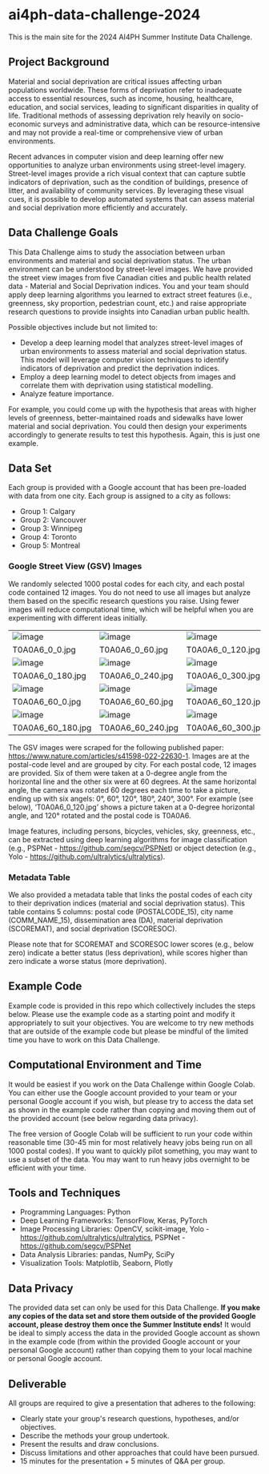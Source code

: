 # ai4ph-data-challenge-2024
This is the main site for the 2024 AI4PH Summer Institute Data Challenge.

## Project Background
Material and social deprivation are critical issues affecting urban populations worldwide. These forms of deprivation refer to inadequate access to essential resources, such as income, housing, healthcare, education, and social services, leading to significant disparities in quality of life. Traditional methods of assessing deprivation rely heavily on socio-economic surveys and administrative data, which can be resource-intensive and may not provide a real-time or comprehensive view of urban environments.

Recent advances in computer vision and deep learning offer new opportunities to analyze urban environments using street-level imagery. Street-level images provide a rich visual context that can capture subtle indicators of deprivation, such as the condition of buildings, presence of litter, and availability of community services. By leveraging these visual cues, it is possible to develop automated systems that can assess material and social deprivation more efficiently and accurately.

## Data Challenge Goals
This Data Challenge aims to study the association between urban environments and material and social deprivation status. The urban environment can be understood by street-level images. We have provided the street view images from five Canadian cities and public health related data - Material and Social Deprivation indices. You and your team should apply deep learning algorithms you learned to extract street features (i.e., greenness, sky proportion, pedestrian count, etc.) and raise appropriate research questions to provide insights into Canadian urban public health.

Possible objectives include but not limited to: 
- Develop a deep learning model that analyzes street-level images of urban environments to assess material and social deprivation status. This model will leverage computer vision techniques to identify indicators of deprivation and predict the deprivation indices.
- Employ a deep learning model to detect objects from images and correlate them with deprivation using statistical modelling.
- Analyze feature importance.

For example, you could come up with the hypothesis that areas with higher levels of greenness, better-maintained roads and sidewalks have lower material and social deprivation. You could then design your experiments accordingly to generate results to test this hypothesis. Again, this is just one example.

## Data Set
Each group is provided with a Google account that has been pre-loaded with data from one city. Each group is assigned to a city as follows:
- Group 1: Calgary
- Group 2: Vancouver
- Group 3: Winnipeg
- Group 4: Toronto
- Group 5: Montreal

### Google Street View (GSV) Images

We randomly selected 1000 postal codes for each city, and each postal code contained 12 images. You do not need to use all images but analyze them based on the specific research questions you raise. Using fewer images will reduce computational time, which will be helpful when you are experimenting with different ideas initially.

|  |  |  |
| --- | --- | --- |
| ![image](https://github.com/data-intelligence-for-health-lab/ai4ph-data-challenge-2024/assets/134657579/c3c5bdbc-78ff-4006-9db0-7bc4f25c6663) | ![image](https://github.com/data-intelligence-for-health-lab/ai4ph-data-challenge-2024/assets/134657579/1edc8048-51d5-4879-8e76-2142b50f53b9) |![image](https://github.com/data-intelligence-for-health-lab/ai4ph-data-challenge-2024/assets/134657579/d41f8e2a-83fe-424a-9cd1-42d130252eef) |
| T0A0A6_0_0.jpg | T0A0A6_0_60.jpg | T0A0A6_0_120.jpg |
| ![image](https://github.com/data-intelligence-for-health-lab/ai4ph-data-challenge-2024/assets/134657579/87c3425e-f2d0-4419-bf2f-8cf9e06f2a14) | ![image](https://github.com/data-intelligence-for-health-lab/ai4ph-data-challenge-2024/assets/134657579/234b0891-06bf-4aea-a50f-62e828e724f3) | ![image](https://github.com/data-intelligence-for-health-lab/ai4ph-data-challenge-2024/assets/134657579/662f54f4-7d95-44ef-9e06-381b51492fa8) |
| T0A0A6_0_180.jpg | T0A0A6_0_240.jpg | T0A0A6_0_300.jpg |
| ![image](https://github.com/data-intelligence-for-health-lab/ai4ph-data-challenge-2024/assets/134657579/57e23f7d-2b08-47bf-a786-2cdcfd045cc3) |![image](https://github.com/data-intelligence-for-health-lab/ai4ph-data-challenge-2024/assets/134657579/4a0c71e1-e8fd-4225-9e09-df33a51a2841) | ![image](https://github.com/data-intelligence-for-health-lab/ai4ph-data-challenge-2024/assets/134657579/5a79dda3-2273-4118-92e1-8e486b7a8ce3) |
| T0A0A6_60_0.jpg | T0A0A6_60_60.jpg | T0A0A6_60_120.jpg |
| ![image](https://github.com/data-intelligence-for-health-lab/ai4ph-data-challenge-2024/assets/134657579/40a79c75-704f-40b4-8069-d0cbb77a9173) | ![image](https://github.com/data-intelligence-for-health-lab/ai4ph-data-challenge-2024/assets/134657579/b90783cb-a346-4f04-b9ad-b379a7e38d58) | ![image](https://github.com/data-intelligence-for-health-lab/ai4ph-data-challenge-2024/assets/134657579/91efb5c4-b476-4fe0-ba1d-16537345662a) |
| T0A0A6_60_180.jpg | T0A0A6_60_240.jpg | T0A0A6_60_300.jpg |

The GSV images were scraped for the following published paper: https://www.nature.com/articles/s41598-022-22630-1. Images are at the postal-code level and are grouped by city. For each postal code, 12 images are provided. Six of them were taken at a 0-degree angle from the horizontal line and the other six were at 60 degrees. At the same horizontal angle, the camera was rotated 60 degrees each time to take a picture, ending up with six angels: 0°, 60°, 120°, 180°, 240°, 300°. For example (see below), ‘T0A0A6_0_120.jpg’ shows a picture taken at a 0-degree horizontal angle, and 120° rotated and the postal code is T0A0A6.

Image features, including persons, bicycles, vehicles, sky, greenness, etc., can be extracted using deep learning algorithms for image classification (e.g., PSPNet - https://github.com/segcv/PSPNet) or object detection (e.g., Yolo - https://github.com/ultralytics/ultralytics).

### Metadata Table

We also provided a metadata table that links the postal codes of each city to their deprivation indices (material and social deprivation status). This table contains 5 columns: postal code (POSTALCODE_15), city name (COMM_NAME_15), dissemination area (DA), material deprivation (SCOREMAT), and social deprivation (SCORESOC). 
		
Please note that for SCOREMAT and SCORESOC lower scores (e.g., below zero) indicate a better status (less deprivation), while scores higher than zero indicate a worse status (more deprivation).

## Example Code
Example code is provided in this repo which collectively includes the steps below. Please use the example code as a starting point and modify it appropriately to suit your objectives. You are welcome to try new methods that are outside of the example code but please be mindful of the limited time you have to work on this Data Challenge.
 
## Computational Environment and Time
It would be easiest if you work on the Data Challenge within Google Colab. You can either use the Google account provided to your team or your personal Google account if you wish, but please try to access the data set as shown in the example code rather than copying and moving them out of the provided account (see below regarding data privacy).

The free version of Google Colab will be sufficient to run your code within reasonable time (30-45 min for most relatively heavy jobs being run on all 1000 postal codes). If you want to quickly pilot something, you may want to use a subset of the data. You may want to run heavy jobs overnight to be efficient with your time. 

## Tools and Techniques
- Programming Languages: Python
- Deep Learning Frameworks: TensorFlow, Keras, PyTorch
- Image Processing Libraries: OpenCV, scikit-image, Yolo - https://github.com/ultralytics/ultralytics, PSPNet - https://github.com/segcv/PSPNet
- Data Analysis Libraries: pandas, NumPy, SciPy
- Visualization Tools: Matplotlib, Seaborn, Plotly

## Data Privacy
The provided data set can only be used for this Data Challenge. **If you make any copies of the data set and store them outside of the provided Google account, please destroy them once the Summer Institute ends!** It would be ideal to simply access the data in the provided Google account as shown in the example code (from within the provided Google account or your personal Google account) rather than copying them to your local machine or personal Google account. 
  
## Deliverable
All groups are required to give a presentation that adheres to the following:
  - Clearly state your group's research questions, hypotheses, and/or objectives.
  - Describe the methods your group undertook.
  - Present the results and draw conclusions.
  - Discuss limitations and other approaches that could have been pursued.
  - 15 minutes for the presentation + 5 minutes of Q&A per group.

